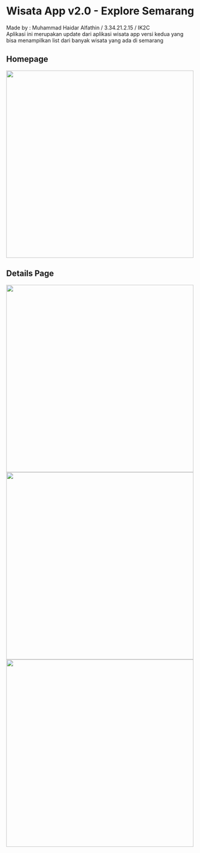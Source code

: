 # Wisata App v2.0 - Explore Semarang
Made by : Muhammad Haidar Alfathin / 3.34.21.2.15 / IK2C
<br>
Aplikasi ini merupakan update dari aplikasi wisata app versi kedua yang bisa menampilkan list dari banyak wisata yang ada di semarang
## Homepage
<img src="https://user-images.githubusercontent.com/24749494/212317055-2d895de6-3749-491b-8a4c-d3837a21689b.jpeg" height="500px">

## Details Page
<div class="row">
  <div class="col-md">
    <img src="https://user-images.githubusercontent.com/24749494/212317065-a0d7a91c-3ddd-4d38-a20b-cb9aa14af7e4.jpeg" height="500px">
    <img src="https://user-images.githubusercontent.com/24749494/212317033-84a13f4a-acc1-4c92-b031-927d49029dbf.jpeg" height="500px">
    <img src="https://user-images.githubusercontent.com/24749494/212317017-0c9074f0-2fd4-4f99-947b-7c04fac3a0c7.jpeg" height="500px">
  </div>
</div>

